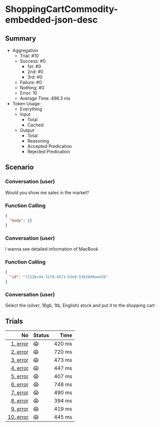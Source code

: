 # ShoppingCartCommodity-embedded-json-desc
## Summary
  - Aggregation
    - Trial: #10
    - Success: #0
      - 1st: #0
      - 2nd: #0
      - 3rd: #0
    - Failure: #0
    - Nothing: #0
    - Error: 10
    - Average Time: 496.3 ms
  - Token Usage:
    - Everything
    - Input
      - Total
      - Cached
    - Output
      - Total
      - Reasoning
      - Accepted Predication
      - Rejected Predication

## Scenario
### Conversation (user)
Would you show me sales in the market?

### Function Calling
```json
{
  "body": {}
}
```

### Conversation (user)
I wanna see detailed information of MacBook

### Function Calling
```json
{
  "id": "7212bc44-31f8-4571-b3e9-5362040aee50"
}
```

### Conversation (user)
Select the (silver, 16gb, 1tb, English) stock and put it to the shopping cart

## Trials
No | Status | Time
---:|:-------|------:
[1. error](./trials/1.error.json) | 😱 | 420 ms
[2. error](./trials/2.error.json) | 😱 | 720 ms
[3. error](./trials/3.error.json) | 😱 | 473 ms
[4. error](./trials/4.error.json) | 😱 | 447 ms
[5. error](./trials/5.error.json) | 😱 | 407 ms
[6. error](./trials/6.error.json) | 😱 | 748 ms
[7. error](./trials/7.error.json) | 😱 | 490 ms
[8. error](./trials/8.error.json) | 😱 | 394 ms
[9. error](./trials/9.error.json) | 😱 | 419 ms
[10. error](./trials/10.error.json) | 😱 | 445 ms